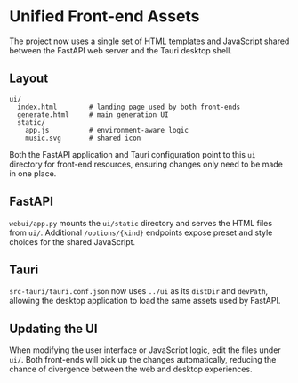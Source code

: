 # Unified Front-end Assets

The project now uses a single set of HTML templates and JavaScript shared
between the FastAPI web server and the Tauri desktop shell.

## Layout

```
ui/
  index.html        # landing page used by both front-ends
  generate.html     # main generation UI
  static/
    app.js          # environment-aware logic
    music.svg       # shared icon
```

Both the FastAPI application and Tauri configuration point to this `ui`
directory for front-end resources, ensuring changes only need to be made in
one place.

## FastAPI

`webui/app.py` mounts the `ui/static` directory and serves the HTML files
from `ui/`. Additional `/options/{kind}` endpoints expose preset and style
choices for the shared JavaScript.

## Tauri

`src-tauri/tauri.conf.json` now uses `../ui` as its `distDir` and `devPath`,
allowing the desktop application to load the same assets used by FastAPI.

## Updating the UI

When modifying the user interface or JavaScript logic, edit the files under
`ui/`. Both front-ends will pick up the changes automatically, reducing the
chance of divergence between the web and desktop experiences.
